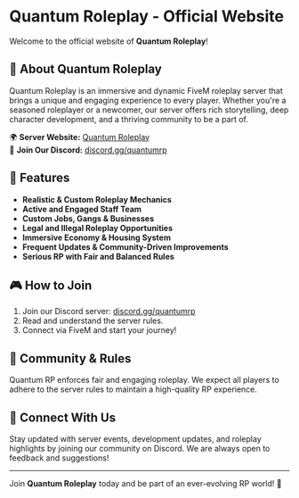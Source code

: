 # Quantum Roleplay - Official Website

Welcome to the official website of **Quantum Roleplay**!

## 🚀 About Quantum Roleplay
Quantum Roleplay is an immersive and dynamic FiveM roleplay server that brings a unique and engaging experience to every player. Whether you're a seasoned roleplayer or a newcomer, our server offers rich storytelling, deep character development, and a thriving community to be a part of.

🌍 **Server Website:** [Quantum Roleplay](https://quantumroleplay.vercel.app/)  
💬 **Join Our Discord:** [discord.gg/quantumrp](https://discord.gg/quantumrp)

## 🌟 Features
- **Realistic & Custom Roleplay Mechanics**
- **Active and Engaged Staff Team**
- **Custom Jobs, Gangs & Businesses**
- **Legal and Illegal Roleplay Opportunities**
- **Immersive Economy & Housing System**
- **Frequent Updates & Community-Driven Improvements**
- **Serious RP with Fair and Balanced Rules**

## 🎮 How to Join
1. Join our Discord server: [discord.gg/quantumrp](https://discord.gg/quantumrp)
2. Read and understand the server rules.
3. Connect via FiveM and start your journey!

## 📜 Community & Rules
Quantum RP enforces fair and engaging roleplay. We expect all players to adhere to the server rules to maintain a high-quality RP experience.

## 📌 Connect With Us
Stay updated with server events, development updates, and roleplay highlights by joining our community on Discord. We are always open to feedback and suggestions!

---
Join **Quantum Roleplay** today and be part of an ever-evolving RP world! 🌟
